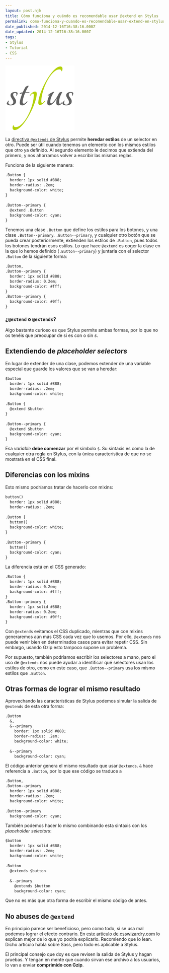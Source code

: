 ```yaml
---
layout: post.njk
title: Cómo funciona y cuándo es recomendable usar @extend en Stylus
permalink: como-funciona-y-cuando-es-recomendable-usar-extend-en-stylus/
date_published: 2014-12-16T16:38:16.000Z
date_updated: 2014-12-16T16:38:16.000Z
tags:
- Stylus
- Tutorial
- CSS
---
```


![Stylus](/images/2014/Dec/stylus.png)

La [directiva `@extends` de Stylus](http://learnboost.github.io/stylus/docs/extend.html) permite **heredar estilos** de un selector en otro. Puede ser útil cuando tenemos un elemento con los mismos estilos que otro ya definido. Al segundo elemento le decimos que extienda del primero, y nos ahorramos volver a escribir las mismas reglas.

Funciona de la siguiente manera:
```language-stylus
.Button {
  border: 1px solid #888;
  border-radius: .2em;
  background-color: white;
}

.Button--primary {
  @extend .Button
  background-color: cyan;
}
```
Tenemos una clase `.Button` que define los estilos para los botones, y una clase `.Button--primary`. `.Button--primary`, y cualquier otro botón que se pueda crear posteriormente, extienden los estilos de `.Button`, pues todos los botones tendrán esos estilos. Lo que hace `@extend` es coger la clase en la que lo hemos definido (`.Button--primary`) y juntarla con el selector `.Button` de la siguiente forma:
```language-css
.Button,
.Button--primary {
  border: 1px solid #888;
  border-radius: 0.2em;
  background-color: #fff;
}
.Button--primary {
  background-color: #0ff;
}
```

### ¿`@extend` o `@extends`?
Algo bastante curioso es que Stylus permite ambas formas, por lo que no os tenéis que preocupar de si es con o sin *s*.

## Extendiendo de *placeholder selectors*
En lugar de extender de una clase, podemos extender de una variable especial que guarde los valores que se van a heredar:
```language-stylus
$button
  border: 1px solid #888;
  border-radius: .2em;
  background-color: white;

.Button {
  @extend $button
}

.Button--primary {
  @extend $button
  background-color: cyan;
}
```
Esa *variable* **debe comenzar** por el símbolo `$`. Su sintaxis es como la de cualquier otra regla en Stylus, con la única característica de que no se mostrará en el CSS final.

## Diferencias con los mixins
Esto mismo podríamos tratar de hacerlo con mixins:
```language-stylus
button()
  border: 1px solid #888;
  border-radius: .2em;

.Button {
  button()
  background-color: white;
}

.Button--primary {
  button()
  background-color: cyan;
}
```
La diferencia está en el CSS generado:
```language-css
.Button {
  border: 1px solid #888;
  border-radius: 0.2em;
  background-color: #fff;
}
.Button--primary {
  border: 1px solid #888;
  border-radius: 0.2em;
  background-color: #0ff;
}
```
Con `@extends` evitamos el CSS duplicado, mientras que con mixins generaremos aún más CSS cada vez que lo usemos. Por ello, `@extends` nos puede venir bien en determinados casos para evitar repetir CSS. Sin embargo, usando Gzip esto tampoco supone un problema.

Por supuesto, también podríamos escribir los selectores a mano, pero el uso de `@extends` nos puede ayudar a identificar qué selectores usan los estilos de otro, como en este caso, que `.Button--primary` usa los mismo estilos que `.Button`.


## Otras formas de lograr el mismo resultado
Aprovechando las características de Stylus podemos simular la salida de `@extends` de esta otra forma:
```language-stylus
.Button
  &,
  &--primary
    border: 1px solid #888;
    border-radius: .2em;
    background-color: white;

  &--primary
    background-color: cyan;
```
El código anterior genera el mismo resultado que usar `@extends`. `&` hace referencia a `.Button`, por lo que ese código se traduce a
```language-stylus
.Button,
.Button--primary
  border: 1px solid #888;
  border-radius: .2em;
  background-color: white;

.Button--primary
  background-color: cyan;
```

También podemos hacer lo mismo combinando esta sintaxis con los *placeholder selectors*:
```language-stylus
$button
  border: 1px solid #888;
  border-radius: .2em;
  background-color: white;

.Button
  @extends $button

  &--primary
    @extends $button
    background-color: cyan;
```
Que no es más que otra forma de escribir el mismo código de antes.

## No abuses de `@extend`
En principio parece ser beneficioso, pero como todo, si se usa mal podemos lograr el efecto contrario. En [este artículo de csswizardry.com](http://csswizardry.com/2014/11/when-to-use-extend-when-to-use-a-mixin/) lo explican mejor de lo que yo podría explicarlo. Recomiendo que lo lean. Dicho artículo habla sobre Sass, pero todo es aplicable a Stylus.

El principal consejo que doy es que revisen la salida de Stylus y hagan pruebas. Y tengan en mente que cuando sirvan ese archivo a los usuarios, lo van a enviar **comprimido con Gzip**.
